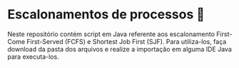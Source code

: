 # Escalonamentos de processos :beginner:

Neste repositório contém script em Java referente aos escalonamento First-Come First-Served (FCFS) e Shortest Job First (SJF).
Para utiliza-los, faça download da pasta dos arquivos e realize a importação em alguma IDE Java para executa-los.